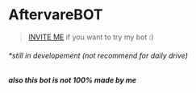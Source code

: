 # AftervareBOT

> [INVITE ME](https://discord.com/api/oauth2/authorize?client_id=927193694937952276&permissions=8&scope=applications.commands%20bot) if you want to try my bot :)

###### *still in developement (not recommend for daily drive)
##### also this bot is not 100% made by me

